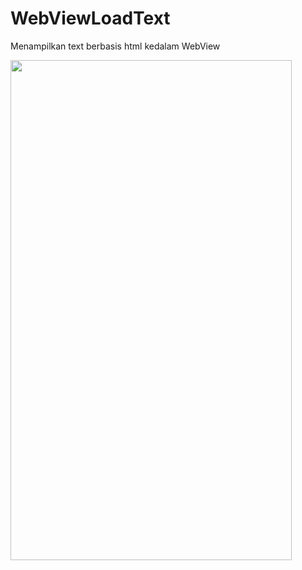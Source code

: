 # WebViewLoadText
Menampilkan text berbasis html kedalam WebView

<img src="https://github.com/" width="450" height="800" />
